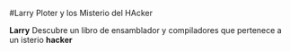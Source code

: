 #Larry Ploter y los Misterio del HAcker

**Larry** Descubre un libro de ensamblador y compiladores que pertenece a un isterio **hacker**